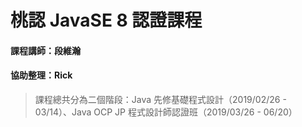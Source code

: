 # 桃認 JavaSE 8 認證課程
#### 課程講師：段維瀚
#### 協助整理：Rick

> 課程總共分為二個階段：Java 先修基礎程式設計（2019/02/26 - 03/14）、Java OCP JP 程式設計師認證班（2019/03/26 - 06/20）
